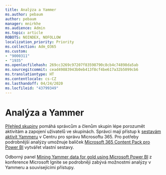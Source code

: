 ```yaml
---
title: Analýza a Yammer
ms.author: pebaum
author: pebaum
manager: mnirkhe
ms.audience: Admin
ms.topic: article
ROBOTS: NOINDEX, NOFOLLOW
localization_priority: Priority
ms.collection: Adm_O365
ms.custom:
- "9000311"
- "1935"
ms.openlocfilehash: 269cc3269c97207f83598790c8cb4c74898da5ab
ms.sourcegitcommit: cead49883943b0eb413f8cf4be617a32b5099cb6
ms.translationtype: HT
ms.contentlocale: cs-CZ
ms.lasthandoff: 04/24/2020
ms.locfileid: "43799349"
---
```

# <a name="analytics-and-yammer"></a>Analýza a Yammer

[Přehled skupiny](https://support.office.com/article/view-group-insights-in-yammer-73f9fa6d-d442-4f25-9194-d5317c9328ab) pomáhá správcům a členům skupin lépe porozumět aktivitám a zapojení uživatelů ve skupinách. Správci mají přístup k [sestavám aktivit Yammeru](https://docs.microsoft.com/office365/admin/activity-reports/yammer-activity-report) v Centru pro správu Microsoftu 365. Pro potřeby podrobnější analýzy umožnuje balíček [Microsoft 365 Content Pack pro Power BI](https://docs.microsoft.com/office365/admin/usage-analytics/enable-usage-analytics) vytvářet vlastní sestavy.

Odborný panel [Mining Yammer data for gold using Microsoft Power BI](https://aka.ms/MiningYammerDataIgnite2017) z konference Microsoft Ignite se podrobněji zabývá možnostmi analýzy v Yammeru a souvisejícími přístupy.
